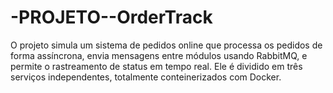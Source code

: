 # -PROJETO--OrderTrack
O projeto simula um sistema de pedidos online que processa os pedidos de forma assíncrona, envia mensagens entre módulos usando RabbitMQ, e permite o rastreamento de status em tempo real. Ele é dividido em três serviços independentes, totalmente conteinerizados com Docker.
